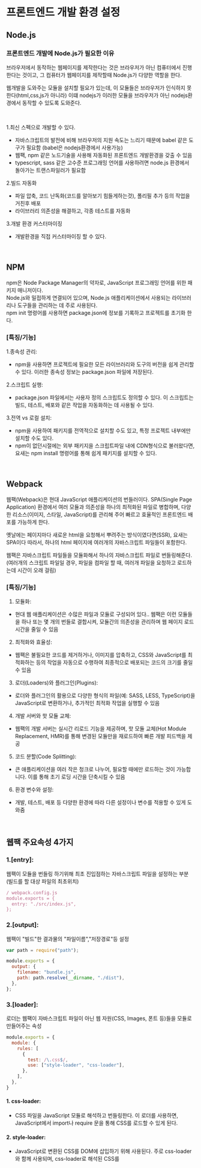 # 프론트엔드 개발 환경 설정


## Node.js


### 프론트엔드 개발에 Node.js가 필요한 이유

브라우저에서 동작하는 웹페이지를 제작한다는 것은 브라우저가 아닌 컴퓨터에서 진행한다는 것이고, 
그 컴퓨터가 웹페이지를 제작할때 Node.js가 다양한 역할을 한다.

웹개발을 도와주는 모듈을 설치할 필요가 있는데, 이 모듈들은 브라우저가 인식하지 못한다(html,css,js가 아니라)
이떄 nodejs가 이러한 모듈을 브라우저가 아닌 nodejs환경에서 동작할 수 있도록 도와준다.

<br/>

1.최신 스펙으로 개발할 수 있다.
* 자바스크립트의 발전에 비해 브라우저의 지원 속도는 느리기 때문에 babel 같은 도구가 필요함 (babel은 nodejs환경에서 사용가능)
* 웹팩, npm 같은 노드기술을 사용해 자동화된 프론트엔드 개발환경을 갖출 수 있음
* typescript, sass 같은 고수준 프로그래밍 언어를 사용하려면 node.js 환경에서 돌아가는 트랜스파일러가 필요함

2.빌드 자동화
* 파일 압축, 코드 난독화(코드를 알아보기 힘들게하는것), 폴리필 추가 등의 작업을 거친후 배포
* 라이브러리 의존성을 해결하고, 각종 테스트를 자동화

3.개발 환경 커스터마이징
* 개발환경을 직접 커스터마이징 할 수 있다.

<br/>

## NPM

npm은 Node Package Manager의 약자로, JavaScript 프로그래밍 언어를 위한 패키지 매니저이다. <br/>
Node.js와 밀접하게 연결되어 있으며, Node.js 애플리케이션에서 사용되는 라이브러리나 도구들을 관리하는 데 주로 사용된다. <br/>
npm init 명령어를 사용하면 package.json에 정보를 기록하고 프로젝트를 초기화 한다.

### [특징/기능]

1.종속성 관리: 
* npm을 사용하면 프로젝트에 필요한 모든 라이브러리와 도구의 버전을 쉽게 관리할 수 있다. 이러한 종속성 정보는 package.json 파일에 저장된다.

2.스크립트 실행: 
* package.json 파일에서는 사용자 정의 스크립트도 정의할 수 있다. 이 스크립트는 빌드, 테스트, 배포와 같은 작업을 자동화하는 데 사용될 수 있다.

3.전역 vs 로컬 설치: 
* npm을 사용하여 패키지를 전역적으로 설치할 수도 있고, 특정 프로젝트 내부에만 설치할 수도 있다.
* npm이 없던시절에는 외부 패키지을 스크립트파일 내에 CDN형식으로 불러왔다면, 요새는 npm install 명령어를 통해 쉽게 패키지를 설치할 수 있다.

<br/>

## Webpack

웹팩(Webpack)은 현대 JavaScript 애플리케이션의 번들러이다. SPA(Single Page Application) 환경에서 여러 모듈과 의존성을 하나의 최적화된 파일로 병합하며, 
다양한 리소스(이미지, 스타일, JavaScript)를 관리해 주어 빠르고 효율적인 프론트엔드 배포를 가능하게 한다.

옛날에는 페이지마다 새로운 html을 요청해서 뿌려주는 방식이였다면(SSR), 요새는 SPA이다 따라서, 하나의 html 페이지에 여러개의 자바스크립트 파일들이 포함한다.

웹팩은 자바스크립트 파일들을 모듈화해서 하나의 자바스크립트 파일로 번들링해준다.
(여러개의 스크립트 파일일 경우, 파일을 컴파일 할 때, 여러개 파일을 요청하고 로드하는데 시간이 오래 걸림)


### [특징/기능]
1. 모듈화:
* 현대 웹 애플리케이션은 수많은 파일과 모듈로 구성되어 있다.. 웹팩은 이런 모듈들을 하나 또는 몇 개의 번들로 결합시켜, 모듈간의 의존성을 관리하며 웹 페이지 로드 시간을 줄일 수 있음

2. 최적화와 효율성:
* 웹팩은 불필요한 코드를 제거하거나, 이미지를 압축하고, CSS와 JavaScript를 최적화하는 등의 작업을 자동으로 수행하여 최종적으로 배포되는 코드의 크기를 줄일 수 있음

3. 로더(Loaders)와 플러그인(Plugins):
* 로더와 플러그인의 활용으로 다양한 형식의 파일(예: SASS, LESS, TypeScript)을 JavaScript로 변환하거나, 추가적인 최적화 작업을 실행할 수 있음

4. 개발 서버와 핫 모듈 교체:
* 웹팩의 개발 서버는 실시간 리로드 기능을 제공하며, 핫 모듈 교체(Hot Module Replacement, HMR)를 통해 변경된 모듈만을 재로드하여 빠른 개발 피드백을 제공

5. 코드 분할(Code Splitting):
* 큰 애플리케이션을 여러 작은 청크로 나누어, 필요할 때에만 로드하는 것이 가능합니다. 이를 통해 초기 로딩 시간을 단축시킬 수 있음

6. 환경 변수와 설정:
* 개발, 테스트, 배포 등 다양한 환경에 따라 다른 설정이나 변수를 적용할 수 있게 도와줌

<br/>

## 웹팩 주요속성 4가지


### 1.[entry]:

웹팩이 모듈을 번들링 하기위해 최초 진입점하는 자바스크립트 파일을 설정하는 부분(빌드를 할 대상 파일의 최초위치) 

```javascript
/ webpack.config.js
module.exports = {
  entry: "./src/index.js",
};
```

### 2.[output]:

웹팩이 "빌드"한 결과물의 "파일이름","저장경로"등 설정

```javascript
var path = require("path");

module.exports = {
  output: {
    filename: "bundle.js",
    path: path.resolve(__dirname, "./dist"),
  },
};
```

### 3.[loader]:

로더는 웹팩이 자바스크립트 파일이 아닌 웹 자원(CSS, Images, 폰트 등)들을 모듈로 만들어주는 속성

```javascript
module.exports = {
  module: {
    rules: [
      {
        test: /\.css$/,
        use: ["style-loader", "css-loader"],
      },
    ],
  },
}
```

#### 1. css-loader:
* CSS 파일을 JavaScript 모듈로 해석하고 번들링한다. 이 로더를 사용하면, JavaScript에서 import나 require 문을 통해 CSS를 로드할 수 있게 된다.

#### 2. style-loader:
* JavaScript로 변환된 CSS를 DOM에 삽입하기 위해 사용된다. 주로 css-loader와 함께 사용되며, css-loader로 해석된 CSS를 <style> 태그로 DOM에 추가한다.

#### 3. file-loader:
* 파일(예: 이미지, 폰트 등)을 처리하고 웹팩의 output 디렉토리에 해당 파일을 복사한다. 이로써 해당 파일에 대한 URL을 생성하게 되며, 최종 번들에 이 URL을 포함시켜 접근이 가능하게 한다.

#### 4. url-loader:
* file-loader와 유사한 작업을 수행하지만, 설정한 크기의 임계값을 기준으로 작은 파일을 Base64 인코딩하여 직접 JavaScript 번들에 포함시킬 수 있다. 이는 HTTP 요청 수를 줄이는 데 도움이 되지만, 큰 파일에 대해 사용할 경우 번들의 크기가 너무 커질 수 있으므로 주의가 필요하다.

#### 5. sass-loader:
* SASS/SCSS 파일을 웹팩이 처리할 수 있는 CSS로 변환한다. 이 로더는 node-sass 또는 dart-sass와 함께 작동하여, 웹팩 빌드 프로세스 중에 SASS 파일을 일반 CSS로 컴파일한다. 주로 css-loader와 style-loader와 체인으로 함께 사용되며, 개발자가 JavaScript에서 직접 SASS 스타일을 import할 수 있게 해준다.

#### 참고: https://webpack.js.org/loaders/

### 4.[plugin]:

웹팩에 "추가적인 기능"을 제공하는 속성 <br/>
로더는 파일을 빌드하는 과정에 관여하는 반면, 플러그인은 빌드된 결과물의 형태를 바꾸는 속성

```javascript
module.exports = {
  plugins: [new CleanWebpackPlugin()], //빌드 이전 결과물을 제거하는 플러그인
}
```

#### 1.BannerPlugin
컴파일된 출력 파일의 맨 위에 배너 또는 헤더를 추가하는 데 사용된다. 이는 주로 라이선스나 프로젝트 정보와 같은 메타 정보를 포함시키기 위해 사용된다.

#### 2.DefinePlugin
컴파일 시간에 전역 상수를 정의하는 데 사용된다. 이 플러그인을 사용하여 환경 변수 같은 값을 코드에 주입할 수 있다. 예를 들면, 개발 및 프로덕션 환경에 따라 다른 API 엔드포인트를 사용하고 싶을 때 유용하다.

#### 3.HtmlWebpackPlugin
HTML 파일을 생성하며, 웹팩으로 번들링된 JavaScript, CSS, 그 외 자원들을 자동으로 HTML에 포함시켜준다. SPA(Single Page Application)나 여러 페이지로 구성된 애플리케이션에서 유용하게 사용된다.

#### 4.CleanWebpackPlugin
매번 웹팩을 실행할 때마다, 이전에 생성된 빌드 파일들을 자동으로 삭제하는 데 사용된다. 이로써 빌드 디렉토리가 오래된 또는 불필요한 파일로 인해 오염되는 것을 방지한다.

#### 5.MiniCssExtractPlugin
JavaScript에서 분리된 CSS를 별도의 파일로 추출하는 데 사용된다. 이렇게 함으로써, CSS를 비동기적으로 로드하거나 별도의 CSS 파일로 캐시하는 것이 가능해져 웹의 로딩 성능이 향상된다.

#### 참고: https://webpack.js.org/configuration/plugins/

<br/>

## webpack-dev-server

webpack-dev-server는 웹팩으로 번들링된 웹 애플리케이션을 개발 환경에서 빠르고 효율적으로 테스트하고 미리보기 위한 간단한 웹 서버이다. 

```javascript
npm i -D webpack-dev-server // 설치 명령어 
```

```javascript
{
  "scripts": {
    "start": "webpack-dev-server" // 웹팩 개발서버 실행
  }
}
```

```javascript
//웹팩 데브서버 설정
devServer: {
  overlay: true, // 컴파일 중 에러나 경고가 발생하면 브라우저 화면에 오버레이를 통해 표시
  stats: "errors-only", // 통계 출력을 '오류만'으로 제한
  contentBase: path.join(__dirname, "dist"),  // 번들된 파일들을 제공할 경로
  publicPath: "/", // 번들된 자원을 제공할 경로 (웹 서버 기준)
  host: "dev.domain.com", // 개발 서버의 호스트명을 설정
  port: 8081, // 웹팩 서버 포트 번호
  historyApiFallback: true, // 404 응답 대신 index.html을 제공 (클라이언트 측 라우팅에 유용)
  // before: (app) => { // 개발 서버 실행 전 특정 라우트 설정 (예: mock API)
  //   app.get("/api/keywords", (req, res) => {
  //     res.json([
  //       { keyword: "이탈리아" },
  //       { keyword: "세프의요리" },
  //       { keyword: "제철" },
  //       { keyword: "홈파티" },
  //     ]);
  //   });
  // },
  before: (app) => { // `apiMocker` 라이브러리를 사용하여 mock API 설정
    app.use(apiMocker("/api", "mocks/api"));
  },
  proxy: {
    "/api": "http://localhost:8081", // "/api"로 시작하는 요청을 `http://localhost:8081`로 프록시
  },
}
```

위에 없는옵션들은 공식문서에서 천천히 읽고 설정해주면 된다. 

#### 참고: https://webpack.js.org/configuration/dev-server/

<br/>

## 바벨(Babel)
Babel은 JavaScript 컴파일러로써, 최신 JavaScript(ES6 이상) 문법을 이전 버전의 JavaScript(ES5 등)로 변환해주는 도구이다. <br/>
이는 오래된 브라우저나 환경에서도 최신 JavaScript 코드를 호환성 있게 실행할 수 있도록 도와준다. Babel은 플러그인과 프리셋의 시스템을 사용하여 변환 과정을 매우 유연하게 구성할 수 있습니다.

### 프리셋
Babel의 프리셋은 특정 변환을 위한 여러 플러그인의 집합이다. 필요한 플러그인을 일일이 설정하는 일은 매우 난해한 일이기 때문이다.
즉 목적에 맞게 여러가지 플러그인을 세트로 모아놓은 것을 "프리셋"이라고 한다.Babel과 관련된 이러한 프리셋들은 바벨 설정 파일 (예: .babelrc 또는 babel.config.js)에서 presets 배열 안에 정의되어 사용된다.

### [자주쓰는 preset]:
#### 1. @babel/preset-env
ES2015 이후의 모든 버전의 JavaScript를 ES5로 변환해준니다. targets 옵션을 통해 특정 브라우저나 환경을 지정하면, 해당 환경에서 지원되는 기능은 변환하지 않고, 지원되지 않는 기능만 변환하는 스마트한 변환을 수행한다.

#### 2. @babel/preset-flow
기능: preset-flow는 Flow 타입 주석을 제거하여 표준 JavaScript로 코드를 변환한다. Flow는 정적 타입 검사를 위한 JavaScript 확장이다.

#### 3. @babel/preset-react
React JSX 문법과 기타 React 관련 기능들을 변환하는 데 사용된다. JSX는 React 컴포넌트를 정의할 때 사용하는 XML과 유사한 문법이다.

#### 4. @babel/preset-typescript
TypeScript 코드를 표준 JavaScript로 변환한다. TypeScript는 정적 타입 검사를 제공하는 JavaScript의 확장이다. 이 프리셋을 사용하여 TypeScript의 타입 주석 및 기타 TypeScript 전용 문법을 제거한다.

```javascript
// babel.config.js:
module.exports = {
  presets: ["@babel/preset-env","@babel/preset-flow","@babel/preset-react","@babel/preset-typescript"],
}
```

#### 참고: https://babeljs.io/docs/presets

<br/>

## ESLint
ESLint는 자바스크립트 코드에서 발견되는 문제점들을 식별해주는 정적 분석 도구이다. 코드의 포맷을 일관적으로 유지하고, 버그를 예방하며, 특정 스타일 가이드라인을 강제하기 위해 사용한다. ESLint 설정 파일은 프로젝트의 루트에 위치하며, 다양한 옵션을 통해 사용자가 규칙을 사용자 정의할 수 있게 해준다.
```javascript
module.exports = {
    "env": {
        "browser": true,
        "es2021": true
    },
    "extends": "eslint:recommended",
    "overrides": [
    ],
    "parserOptions": {
        "ecmaVersion": "latest",
        "sourceType": "module"
    },
    "rules": {
    }
}
```

#### 1.env:
* 이 옵션은 코드가 실행될 환경을 정의한다. 여기서는 "browser"와 "es2021"이 설정되어 있어, 브라우저 환경과 ECMAScript 2021 버전의 최신 기능을 사용할 수 있다.

#### 2.extends:
* 기본 ESLint 규칙 외에도 다른 규칙 세트를 확장하여 사용할 수 있다. 여기서는 "eslint:recommended"를 사용하여 ESLint에서 권장하는 기본 규칙 세트를 활성화하고 있다.

#### 3.overrides:
* 특정 파일에 대해 다른 ESLint 규칙을 적용하려면 이 옵션을 사용한다.

#### 4.parserOptions:
* 파서 옵션을 설정하여 JavaScript 버전(여기서는 "latest") 및 소스 유형(여기서는 "module")을 지정한다. 이렇게 하면 최신 ECMAScript 버전의 구문을 사용할 수 있고, 모듈 형식으로 코드를 작성할 수 있다.

#### 5.rules:
* ESLint 규칙을 개별적으로 설정하거나 재정의하는 옵션이다. 

#### 참고: https://eslint.org/docs/latest/use/getting-started

<br/>

## Prettier
Prettier는 코드 포매팅 도구로, 개발자들이 작성한 코드를 일관된 스타일로 자동으로 정리해주는 도구이다. 프로젝트에서 사용하는 여러 언어와 파일 형식을 지원하며, 팀원들 간의 코드 스타일 차이를 줄여 코드 리뷰 과정을 더 간결하고 효율적으로 만들어즌다. 설정 옵션을 통해 특정 코딩 스타일 가이드라인을 준수하도록 커스터마이징할 수 있다. Prettier의 설정은 보통 prettierrc 파일에 작성하는데, prettierrc 파일에는 Prettier가 코드를 어떻게 포맷해야 하는지에 대한 다양한 규칙과 설정이 들어있다. 간단한 Prettier의 설정파일을 살펴보면, 

```javascript
{
  "tabWidth": 2,
  "semi": true,
  "singleQuote": true,
  "trailingComma": "all",
  "bracketSpacing": true
}
```
* tabWidth: 한 탭의 공백 수를 정의. (예: "tabWidth": 2는 탭 한 개가 2개의 공백과 같은 폭을 가짐)
* semi: 세미콜론의 사용 여부를 정의. true로 설정하면 문장 끝에 세미콜론이 자동으로 추가
* singleQuote: 문자열을 작성할 때 단일 따옴표를 사용할지, 아니면 이중 따옴표를 사용할지 정의
* trailingComma: 객체 또는 배열의 마지막 항목 뒤에 쉼표를 추가할지 여부를 정의. 이렇게 하면 Git 차이점이 더 명확해지고, 요소를 추가하거나 제거할 때 실수할 가능성이 줄어듬
* bracketSpacing: 객체 리터럴에서 괄호 사이에 공백을 넣을지 여부를 결정


또는 eslintrc파일에서 추천 프리티어 플러그인 추가함으로써 간단하게 설정할 수 있다
```javascirpt
extends: ["eslint:recommended", "plugin:prettier/recommended"],
```

#### 참고: https://prettier.io/docs/en/options.html

<br/>

## 폴더 구성

- src: 검색 어플리케이션 프론트엔드 소스
- server: 검색 어플리케이션 API 서버 코드 
- resource: 강의 진행에 필요한 자료. 이미지나 이론 실습용 코드
- react-sample: 마지막에 순서인 리액트 개발환경 구성을 위한 실습 코드

<br/>

## 브랜치

- `1-webpack/1-entry`: 웹팩 엔트리/아웃풋 실습
- `1-webpack/2-loader`: 웹팩 로더 실습
- `1-webpack/3-plugin`: 웹팩 플러그인 실습
- `2-babel/1-babel`: 바벨 실습
- `2-babel/2-sass`: 사스 실습
- `3-lint/1-eslint`: 린트 실습
- `3-lint/2-prettier`: 프리티어 실습
- `4-webpack/1-dev-server`: 웹팩 개발 서버 실습
- `4-webpack/2-hot`: 웹팩 핫로딩 실습
- `4-webpack/3-optimazation`: 웹팩 최적화 실습
- `5-sample/1-react`: 리액트 샘플 실습
- `master`: 최종 결과물

<br/>

## 참고
* https://webpack.kr/concepts/
* https://www.inflearn.com/course/프론트엔드-개발환경
